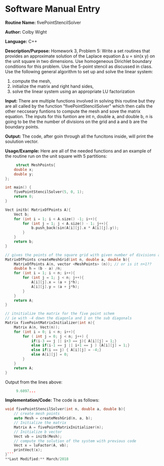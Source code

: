# Software Manual Entry

**Routine Name:**  fivePointStencilSolver

**Author:** Colby Wight

**Language:** C++

**Description/Purpose:**  Homework 3, Problem 5: Write a set routines that provides an approximate solution of the Laplace equation
∆ u = sin(x y)
on the unit square in two dimensions. Use homogeneous Dirichlet boundary conditions for this problem. Use the
5-point stencil as discussed in class. Use the following general algorithm to set up and solve the linear system:
1. compute the mesh,
2. initialize the matrix and right hand sides,
3. solve the linear system using an appropriate LU factorization

**Input:** There are multiple functions involved in solving this routine but they are all called by the function "fivePointStencilSolver" which then calls the other neccseary funtions to compute the mesh and sove the matrix equation. The inputs for this funtion are int n, double a, and double b, n is going to be the the number of divisions on the grid and a and b are the boundary points.  

**Output:** The code, after goin through all the funcitons inside, will print the soulution vector.

**Usage/Example:** Here are all of the needed functions and an example of the routine run on the unit square with 5 partitions: 



```C++
     struct MeshPoints{
    double x;
    double y;
};

int main() {
    fivePointStencilSolver(5, 0, 1);
    return 0;
}

Vect initb( MatrixOfPoints A){
    Vect b;
    for (int i = 1; i < A.size() -1; i++){
        for (int j = 1; j < A.size() - 1; j++){
            b.push_back(sin(A[i][j].x * A[i][j].y));
        }
    }
    return b;
}

// gives the points of the square grid with given number of divisions and endpoints
MatrixOfPoints createMeshGrid(int n, double a, double b){
    MatrixOfPoints A(n, vector <MeshPoints> (n)); // or is it n+1??
    double h = (b - a) /n;
    for (int i = 1; i < n; i++){
        for (int j = 1; j < n; j++){
            A[i][j].x = (a + j*h);
            A[i][j].y = (a + j*h);
        }
    }
    return A;
}

// itnitialize the matrix for the five point schem
// ie with -4 down the diagonla and 1 on the sub diagonals
Matrix fivePointMatrixInitializer(int n){
    Matrix A(n, Vect(n));
    for (int i = 0; i < n; i++){
        for ( int j = 0; j < n; j++) {
            if(i-3 == j || i+3 == j){ A[i][j] = 1;}
            else if(i-1 == j || i+1 == j ) {A[i][j] = 1;}
            else if(i == j) { A[i][j] = -4;}
            else A[i][j] = 0;
        }
    }
    return A;
}

```

Output from the lines above:

```C++
     9.6097...
```

**Implementation/Code:** The code is as follows:
```C++
void fivePointStencilSolver(int n, double a, double b){
    // create mesh points
    auto Mesh = createMeshGrid(n, a, b);
    // Initialize the matrix
    Matrix A = fivePointMatrixInitializer(n);
    // Initialize b vector
    Vect vb = initb(Mesh);
    // compute the solution of the system with previous code
    Vect x = luFactor(A, vb);
    printVect(x);
}```
**Last Modified:** March/2018
